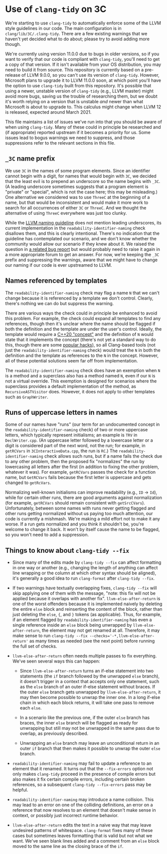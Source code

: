 # Use of `clang-tidy` on 3C

We're starting to use `clang-tidy` to automatically enforce some of the LLVM
style guidelines in our code. The main configuration is in
`clang/lib/3C/.clang-tidy`. There are a few existing warnings that we haven't
yet decided what to do about; please try to avoid adding more though.

We're currently using version 11.0.0 due to bugs in older versions, so if you
want to verify that our code is compliant with `clang-tidy`, you'll need to get
a copy of that version. If it isn't available from your OS distribution, you may
need to build it from source. This repository is currently based on a
pre-release of LLVM 9.0.0, so you can't use its version of `clang-tidy`.
However, Microsoft plans to upgrade it to LLVM 11.0.0 soon, at which point
you'll have the option to use `clang-tidy` built from this repository. It's
possible that using a newer, unstable version of `clang-tidy` (e.g., LLVM
master) might avoid more bugs, saving us the trouble of researching them, but we
doubt it's worth relying on a version that is unstable _and_ newer than what
Microsoft is about to upgrade to. This calculus might change when LLVM 12 is
released, expected around March 2021.

This file maintains a list of issues we've run into that you should be aware of
when using `clang-tidy`. Many of these could in principle be researched and (if
appropriate) reported upstream if it becomes a priority for us. Some issues lead
to bogus warnings we need to suppress, and those suppressions refer to the
relevant sections in this file.

## `_3C` name prefix

We use `3C` in the names of some program elements. Since an identifier cannot
begin with a digit, for names that would begin with `3C`, we decided that the
least evil is to prepend an underscore so the name begins with `_3C`. (A leading
underscore sometimes suggests that a program element is "private" or "special",
which is not the case here; this may be misleading.) One alternative we
considered was to use `ThreeC` at the beginning of a name, but that would be
inconsistent and would make it more work to search for all occurrences of either
`3C` or `ThreeC`. And we thought the alternative of using `ThreeC` everywhere
was just too clunky.

While the [LLVM naming
guideline](https://llvm.org/docs/CodingStandards.html#name-types-functions-variables-and-enumerators-properly)
does not mention leading underscores, its current implementation in the
`readability-identifier-naming` check disallows them, and this is clearly
intentional. There's no indication that the guideline has contemplated our
scenario, and we don't know whether the community would allow our scenario if
they knew about it. We raised the question in [a related bug
report](https://bugs.llvm.org/show_bug.cgi?id=48230) but would probably need to
raise it again in a more appropriate forum to get an answer. For now, we're
keeping the `_3C` prefix and suppressing the warnings, aware that we might have
to change our naming if our code is ever upstreamed to LLVM.

## Names referenced by templates

The `readability-identifier-naming` check may flag a name `N` that we can't
change because it is referenced by a template we don't control. Clearly, there's
nothing we can do but suppress the warning.

There are various ways the check could in principle be enhanced to avoid this
problem. For example, the check could expand all templates to find any
references, though then it's unclear where the name should be flagged if both
the definition and the template are under the user's control. Ideally, the
template would require a [C++20
"concept"](https://en.cppreference.com/w/cpp/language/constraints) and the
definition of `N` would state that it implements the concept (there's not yet a
standard way to do this, though there are some [popular
hacks](https://www.cppfiddler.com/2019/06/09/concept-based-interfaces/)), so all
Clang-based tools (not just the `readability-identifier-naming` check) would
treat the `N` in both the definition and the template as references to the `N`
in the concept. However, all of these potential solutions seem far off from
implementation.

The `readability-identifier-naming` check does have an exemption when `N` is a
method and a superclass also has a method named `N`, even if our `N` is not a
virtual override. This exemption is designed for scenarios where the superclass
provides a default implementation of the method, as `RecursiveASTVisitor` does.
However, it does not apply to other templates such as `GraphWriter`.

## Runs of uppercase letters in names

Some of our names have "runs" (our term for an undocumented concept in the
`readability-identifier-naming` check) of two or more uppercase letters, which
typically represent initialisms; an example is `TRV` in `DeclWriter.cpp`. (An
uppercase letter followed by a lowercase letter or a digit is considered part of
the next word, not the run; for example, in `getRCVars` in
`3CInteractiveData.cpp`, the run is `RC`.) The `readability-identifier-naming`
check allows such runs, but if a name fails the check due to any other problem,
then the proposed fix "normalizes" the run by lowercasing all letters after the
first (in addition to fixing the other problem, whatever it was). For example,
`getRCVars` passes the check for a function name, but `GetRCVars` fails because
the first letter is uppercase and gets changed to `getRcVars`.

Normalizing well-known initialisms can improve readability (e.g., `ID` -> `Id`),
while for certain other runs, there are good arguments against normalization
(for example, `getRCVars` should remain consistent with `getSrcCVars`).
Unfortunately, between some names with runs never getting flagged and other runs
getting normalized without us paying too much attention, our code is currently a
mishmash. We're making a mild effort not to make it any worse. If a run gets
normalized and you think it shouldn't be, you're welcome to change it back. It
won't by itself cause the name to be flagged, so you won't need to add a
suppression.

## Things to know about `clang-tidy --fix`

- Since many of the edits made by `clang-tidy --fix` can affect formatting in
  one way or another (e.g., changing the length of anything can affect line
  wrapping or the column at which other syntax should be aligned), it's
  generally a good idea to run `clang-format` after `clang-tidy --fix`.

- If two warnings have textually overlapping fixes, `clang-tidy --fix` will skip
  applying one of them with the message, "note: this fix will not be applied
  because it overlaps with another fix". `llvm-else-after-return` is one of the
  worst offenders because it is implemented naively by deleting the entire
  `else` block and reinserting the content of the block, rather than just
  deleting the `else`, `{`, and `}` tokens (as applicable). Thus, for example,
  if an element flagged by `readability-identifier-naming` has even a single
  reference inside an `else` block being unwrapped by `llvm-else-after-return`,
  the element may not get renamed at all. Therefore, it may make sense to run
  `clang-tidy --fix --checks='-*,llvm-else-after-return'` as many times as
  needed (see the next point) before running the full set of checks.

- `llvm-else-after-return` often needs multiple passes to fix everything. We've
  seen several ways this can happen:

  - Since `llvm-else-after-return` turns an if-else statement into two
    statements (the `if` branch followed by the unwrapped `else` branch), it
    doesn't trigger in a context that accepts only one statement, such as the
    `else` branch of an outer if-else statement without braces. If the outer
    `else` branch gets unwrapped by `llvm-else-after-return`, it may then become
    possible to unwrap the inner one. In a long if-else chain in which each
    block returns, it will take one pass to remove each `else`.

  - In a scenario like the previous one, if the outer `else` branch has braces,
    the inner `else` branch will be flagged as ready for unwrapping but still
    may not be unwrapped in the same pass due to overlap, as previously
    described.

  - Unwrapping an `else` branch may leave an unconditional return in an outer
    `if` branch that then makes it possible to unwrap the outer `else` branch.

- `readability-identifier-naming` may fail to update a reference to an element
  that it renamed. It turns out that the `--fix-errors` option not only makes
  `clang-tidy` proceed in the presence of compile errors but also makes it fix
  certain compile errors, including certain broken references, so a subsequent
  `clang-tidy --fix-errors` pass may be helpful.

- `readability-identifier-naming` may introduce a name collision. This may lead
  to an error on one of the colliding definitions, an error on a reference that
  now resolves to an element that doesn't make sense in context, or possibly
  just incorrect runtime behavior.

- `llvm-else-after-return` edits the text in a naive way that may leave
  undesired patterns of whitespace. `clang-format` fixes many of these cases but
  sometimes leaves formatting that is valid but not what we want. We've seen
  blank lines added and a comment from an `else` block moved to the same line as
  the closing brace of the `if`.

